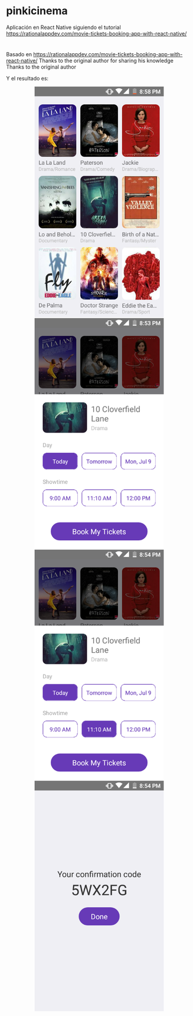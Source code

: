 # pinkicinema
Aplicación en React Native siguiendo el tutorial https://rationalappdev.com/movie-tickets-booking-app-with-react-native/
#
Basado en https://rationalappdev.com/movie-tickets-booking-app-with-react-native/
Thanks to the original author for sharing his knowledge
Thanks to the original author

Y el resultado es:

<p align="center">
  <img src="https://github.com/Duverney/pinkicinema/blob/master/1.png" width="350" title="Movie view">
  <img src="https://github.com/Duverney/pinkicinema/blob/master/2.png" width="350" title="Movie - MoviePopup view">
  <img src="https://github.com/Duverney/pinkicinema/blob/master/3.png" width="350" title="Movie - MoviePopup view">
  <img src="https://github.com/Duverney/pinkicinema/blob/master/4.png" width="350" title="Confirmation view">
</p>
